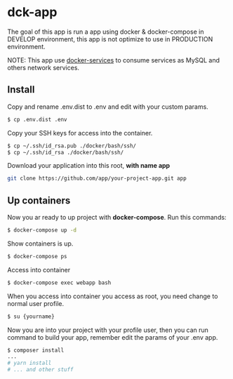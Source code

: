 # dck-app

The goal of this app is run a app using docker & docker-compose in DEVELOP environment, this app is
not optimize to use in PRODUCTION environment.

NOTE: This app use [docker-services](https://github.com/ginsen/docker-services) to consume services as MySQL and others
network services.

## Install

Copy and rename .env.dist to .env and edit with your custom params.

```bash
$ cp .env.dist .env
```

Copy your SSH keys for access into the container.

```bash
$ cp ~/.ssh/id_rsa.pub ./docker/bash/ssh/
$ cp ~/.ssh/id_rsa ./docker/bash/ssh/
```

Download your application into this root, **with name app**

```bash
git clone https://github.com/app/your-project-app.git app
```

## Up containers

Now you ar ready to up project with **docker-compose**.
Run this commands:

```bash
$ docker-compose up -d
```

Show containers is up.

```bash
$ docker-compose ps
```

Access into container

```bash
$ docker-compose exec webapp bash
```

When you access into container you access as root, you need change to normal user profile.

```bash
$ su {yourname}
```

Now you are into your project with your profile user, then you can run command to build your app, remember edit 
the params of your .env app.

```bash
$ composer install
...
# yarn install
# ... and other stuff
``` 

